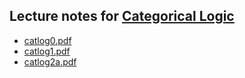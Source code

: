 ## Lecture notes for [Categorical Logic](/catlog/)

- [catlog0.pdf](catlog0.pdf)
- [catlog1.pdf](catlog1.pdf)
- [catlog2a.pdf](catlog2a.pdf)

